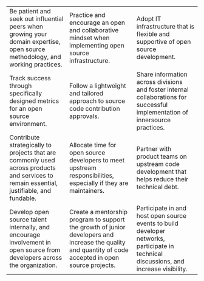 |      |      |      |
|---------------- | --------------- | --------------- |
| Be patient and seek out influential peers when growing your domain expertise, open source methodology, and working practices. | Practice and encourage an open and collaborative mindset when implementing open source infrastructure. | Adopt IT infrastructure that is flexible and supportive of open source development. |
| Track success through specifically designed metrics for an open source environment.   | Follow a lightweight and tailored approach to source code contribution approvals.   | Share information across divisions and foster internal collaborations for successful implementation of innersource practices.    |
| Contribute strategically to projects that are commonly used across products and services to remain essential, justifiable, and fundable.    |  Allocate time for open source developers to meet upstream responsibilities, especially if they are maintainers.  | Partner with product teams on upstream code development that helps reduce their technical debt.   |
| Develop open source talent internally, and encourage involvement in open source from developers across the organization.  | Create a mentorship program to support the growth of junior developers and increase the quality and quantity of code accepted in open source projects.  | Participate in and host open source events to build developer networks, participate in technical discussions, and increase visibility. |
